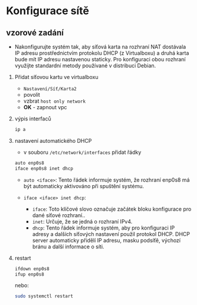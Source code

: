 # Konfigurace sítě

## vzorové zadání

- Nakonfigurujte systém tak, aby síťová karta na rozhraní NAT dostávala IP adresu prostřednictvím protokolu DHCP (z Virtualboxu) a druhá karta bude mít IP adresu nastavenou staticky. Pro konfiguraci obou rozhraní využijte standardní metody používané v distribuci Debian.

1. Přidat síťovou kartu ve virtualboxu

   - `Nastavení/Síť/Karta2`
   - povolit
   - vzbrat `host only network`
   - **OK** - zapnout vpc

1. výpis interfaců

   ```bash
   ip a
   ```

1. nastavení automatického DHCP

   - v souboru `/etc/network/interfaces` přidat řádky

   ```bash
   auto enp0s8
   iface enp0s8 inet dhcp
   ```

   - `auto <iface>`: Tento řádek informuje systém, že rozhraní enp0s8 má být automaticky aktivováno při spuštění systému.
   - `iface <iface> inet dhcp`:

     - `iface`: Toto klíčové slovo označuje začátek bloku konfigurace pro dané síťové rozhraní..
     - `inet`: Určuje, že se jedná o rozhraní IPv4.
     - `dhcp`: Tento řádek informuje systém, aby pro konfiguraci IP adresy a dalších síťových nastavení použil protokol DHCP. DHCP server automaticky přidělí IP adresu, masku podsíťě, výchozí bránu a další informace o síti.

1. restart

   ```bash
   ifdown enp0s8
   ifup enp0s8
   ```

   nebo:

   ```bash
   sudo systemctl restart
   ```
